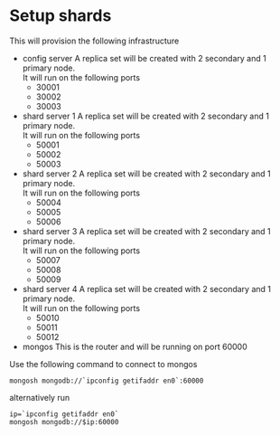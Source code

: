 # Setup shards

This will provision the following infrastructure

-   config server
    A replica set will be created with 2 secondary and 1 primary node. <br />
    It will run on the following ports
    -   30001
    -   30002
    -   30003
-   shard server 1
    A replica set will be created with 2 secondary and 1 primary node. <br />
    It will run on the following ports
    -   50001
    -   50002
    -   50003
-   shard server 2
    A replica set will be created with 2 secondary and 1 primary node. <br />
    It will run on the following ports
    -   50004
    -   50005
    -   50006
-   shard server 3
    A replica set will be created with 2 secondary and 1 primary node. <br />
    It will run on the following ports
    -   50007
    -   50008
    -   50009
-   shard server 4
    A replica set will be created with 2 secondary and 1 primary node. <br />
    It will run on the following ports
    -   50010
    -   50011
    -   50012
-   mongos
    This is the router and will be running on port 60000

Use the following command to connect to mongos

```
mongosh mongodb://`ipconfig getifaddr en0`:60000
```

alternatively run

```
ip=`ipconfig getifaddr en0`
mongosh mongodb://$ip:60000
```
